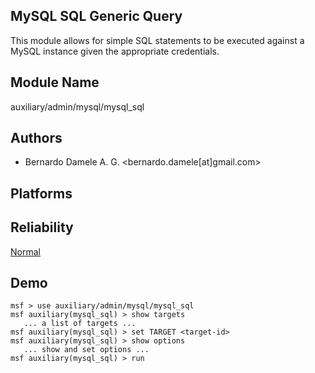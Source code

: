 ## MySQL SQL Generic Query

This module allows for simple SQL statements to be executed 
against a MySQL instance given the appropriate credentials.


## Module Name
auxiliary/admin/mysql/mysql_sql

## Authors
* Bernardo Damele A. G. <bernardo.damele[at]gmail.com>





## Platforms


## Reliability
[Normal](https://github.com/rapid7/metasploit-framework/wiki/Exploit-Ranking)

## Demo

```
msf > use auxiliary/admin/mysql/mysql_sql
msf auxiliary(mysql_sql) > show targets
   ... a list of targets ...
msf auxiliary(mysql_sql) > set TARGET <target-id>
msf auxiliary(mysql_sql) > show options
   ... show and set options ...
msf auxiliary(mysql_sql) > run
```
    
    